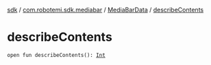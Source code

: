 [sdk](../../index.md) / [com.robotemi.sdk.mediabar](../index.md) / [MediaBarData](index.md) / [describeContents](./describe-contents.md)

# describeContents

`open fun describeContents(): `[`Int`](https://kotlinlang.org/api/latest/jvm/stdlib/kotlin/-int/index.html)